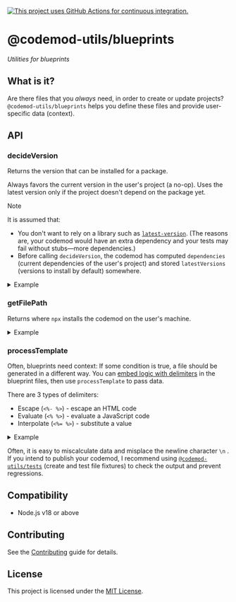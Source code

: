 [![This project uses GitHub Actions for continuous integration.](https://github.com/ijlee2/codemod-utils/actions/workflows/ci.yml/badge.svg)](https://github.com/ijlee2/codemod-utils/actions/workflows/ci.yml)

# @codemod-utils/blueprints

_Utilities for blueprints_


## What is it?

Are there files that you _always_ need, in order to create or update projects? `@codemod-utils/blueprints` helps you define these files and provide user-specific data (context).


## API

### decideVersion

Returns the version that can be installed for a package.

Always favors the current version in the user's project (a no-op). Uses the latest version only if the project doesn't depend on the package yet.

> [!NOTE]
> It is assumed that:
>
> - You don't want to rely on a library such as [`latest-version`](https://www.npmjs.com/package/latest-version). (The reasons are, your codemod would have an extra dependency and your tests may fail without stubs—more dependencies.)
> - Before calling `decideVersion`, the codemod has computed `dependencies` (current dependencies of the user's project) and stored `latestVersions` (versions to install by default) somewhere.

<details>

<summary>Example</summary>

First, pass `latestVersions` to `decideVersion()`.

```ts
import { decideVersion } from '@codemod-utils/blueprints';

const latestVersions = new Map([
  ['embroider-css-modules', '1.0.0'],
  ['webpack', '5.89.0'],
]);

// Create a wrapper
function getVersion(packageName, options) {
  const { dependencies } = options;

  return decideVersion(packageName, {
    dependencies,
    latestVersions,
  });
}
```

Then, pass `dependencies` to `decideVersion()`.

```ts
const options = {
  dependencies: new Map([
    ['webpack', '^5.82.0'],
  ]),
};

getVersion('embroider-css-modules', options); // '^1.0.0'
getVersion('webpack', options); // '^5.82.0' (no-op)
```

</details>


### getFilePath

Returns where `npx` installs the codemod on the user's machine.

<details>

<summary>Example</summary>

To read blueprint files, get the path to the `blueprints` folder.

```ts
/* src/utils/blueprints/blueprints-root.ts */
import { join } from 'node:path';

import { getFilePath } from '@codemod-utils/blueprints';

const fileURL = import.meta.url;

const blueprintsRoot = join(getFilePath(fileURL), '../../blueprints');

// '<some/absolute/path>/src/blueprints'
```

Afterwards, prepend the file path with `blueprintsRoot`.

```ts
import { readFileSync } from 'node:fs';
import { join } from 'node:path';

const blueprintFilePaths = ['LICENSE.md', 'README.md'];

blueprintFilePaths.forEach((blueprintFilePath) => {
  const blueprintFile = readFileSync(
    join(blueprintsRoot, blueprintFilePath),
    'utf8',
  );
});
```

</details>


### processTemplate

Often, blueprints need context: If some condition is true, a file should be generated in a different way. You can [embed logic with delimiters](https://lodash.com/docs/#template) in the blueprint files, then use `processTemplate` to pass data.

There are 3 types of delimiters:

- Escape (`<%- %>`) - escape an HTML code
- Evaluate (`<% %>`) - evaluate a JavaScript code
- Interpolate (`<%= %>`) - substitute a value

<details>

<summary>Example</summary>

First, create a blueprint file.

```ts
/* blueprints/__testAppLocation__/ember-cli-build.js */
'use strict';

const EmberApp = require('ember-cli/lib/broccoli/ember-app');

module.exports = function (defaults) {
  const app = new EmberApp(defaults, {
    // Add options here
    autoImport: {
      watchDependencies: ['<%= addon.name %>'],
    },<% if (testApp.hasTypeScript) { %>
    'ember-cli-babel': {
      enableTypeScriptTransform: true,
    },<% } %>
  });

  const { maybeEmbroider } = require('@embroider/test-setup');

  return maybeEmbroider(app);
};
```

Then, pass data to the file.

```ts
import { readFileSync } from 'node:fs';
import { join } from 'node:path';

import { processTemplate } from '@codemod-utils/blueprints';

// Read file
const blueprintFilePath = '__testAppLocation__/ember-cli-build.js';

const blueprintFile = readFileSync(
  join(blueprintsRoot, blueprintFilePath),
  'utf8',
);

// Process file
processTemplate(blueprintFile, {
  addon: {
    name: 'ember-container-query',
  },
  app: {
    hasTypeScript: true,
  },
});
```

</details>

Often, it is easy to miscalculate data and misplace the newline character `\n` . If you intend to publish your codemod, I recommend using [`@codemod-utils/tests`](../tests) (create and test file fixtures) to check the output and prevent regressions.


## Compatibility

- Node.js v18 or above


## Contributing

See the [Contributing](../../CONTRIBUTING.md) guide for details.


## License

This project is licensed under the [MIT License](LICENSE.md).
